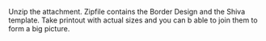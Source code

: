 Unzip the attachment.
Zipfile contains the Border Design and the Shiva template.
Take printout with actual sizes and you can b able to join them to form a big picture.
